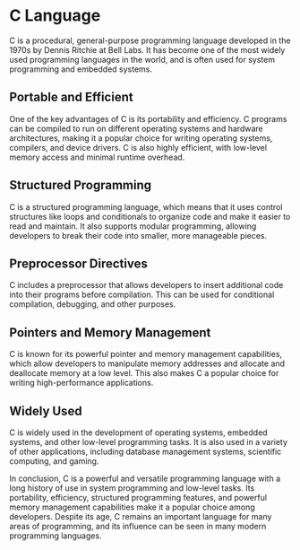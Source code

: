 # C Language

C is a procedural, general-purpose programming language developed in the 1970s by Dennis Ritchie at Bell Labs. It has become one of the most widely used programming languages in the world, and is often used for system programming and embedded systems.

## Portable and Efficient

One of the key advantages of C is its portability and efficiency. C programs can be compiled to run on different operating systems and hardware architectures, making it a popular choice for writing operating systems, compilers, and device drivers. C is also highly efficient, with low-level memory access and minimal runtime overhead.

## Structured Programming

C is a structured programming language, which means that it uses control structures like loops and conditionals to organize code and make it easier to read and maintain. It also supports modular programming, allowing developers to break their code into smaller, more manageable pieces.

## Preprocessor Directives

C includes a preprocessor that allows developers to insert additional code into their programs before compilation. This can be used for conditional compilation, debugging, and other purposes.

## Pointers and Memory Management

C is known for its powerful pointer and memory management capabilities, which allow developers to manipulate memory addresses and allocate and deallocate memory at a low level. This also makes C a popular choice for writing high-performance applications.

## Widely Used

C is widely used in the development of operating systems, embedded systems, and other low-level programming tasks. It is also used in a variety of other applications, including database management systems, scientific computing, and gaming.

In conclusion, C is a powerful and versatile programming language with a long history of use in system programming and low-level tasks. Its portability, efficiency, structured programming features, and powerful memory management capabilities make it a popular choice among developers. Despite its age, C remains an important language for many areas of programming, and its influence can be seen in many modern programming languages.
